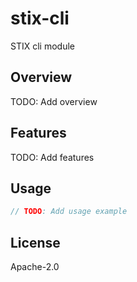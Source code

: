 # stix-cli

STIX cli module

## Overview

TODO: Add overview

## Features

TODO: Add features

## Usage

```rust
// TODO: Add usage example
```

## License

Apache-2.0
